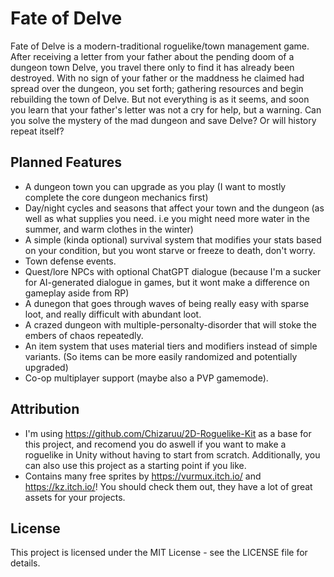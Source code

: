 # Fate of Delve

Fate of Delve is a modern-traditional roguelike/town management game. After receiving a letter from your father about the pending doom of a dungeon town Delve, you travel there only to find it has already been destroyed. With no sign of your father or the maddness he claimed had spread over the dungeon, you set forth; gathering resources and begin rebuilding the town of Delve. But not everything is as it seems, and soon you learn that your father's letter was not a cry for help, but a warning. Can you solve the mystery of the mad dungeon and save Delve? Or will history repeat itself?

## Planned Features

- A dungeon town you can upgrade as you play (I want to mostly complete the core dungeon mechanics first)
- Day/night cycles and seasons that affect your town and the dungeon (as well as what supplies you need. i.e you might need more water in the summer, and warm clothes in the winter)
- A simple (kinda optional) survival system that modifies your stats based on your condition, but you wont starve or freeze to death, don't worry.
- Town defense events.
- Quest/lore NPCs with optional ChatGPT dialogue (because I'm a sucker for AI-generated dialogue in games, but it wont make a difference on gameplay aside from RP)
- A dunegon that goes through waves of being really easy with sparse loot, and really difficult with abundant loot.
- A crazed dungeon with multiple-personalty-disorder that will stoke the embers of chaos repeatedly.
- An item system that uses material tiers and modifiers instead of simple variants. (So items can be more easily randomized and potentially upgraded)
- Co-op multiplayer support (maybe also a PVP gamemode).

## Attribution

- I'm using https://github.com/Chizaruu/2D-Roguelike-Kit as a base for this project, and recomend you do aswell if you want to make a roguelike in Unity without having to start from scratch. Additionally, you can also use this project as a starting point if you like.
- Contains many free sprites by https://vurmux.itch.io/ and https://kz.itch.io/! You should check them out, they have a lot of great assets for your projects.

## License

This project is licensed under the MIT License - see the LICENSE file for details.
